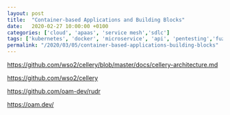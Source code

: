 ```yaml
---
layout: post
title:  "Container-based Applications and Building Blocks"
date:   2020-02-27 10:00:00 +0100
categories: ['cloud', 'apaas', 'service mesh','sdlc'] 
tags: ['kubernetes', 'docker', 'microservice', 'api', 'pentesting','fuzzing']
permalink: "/2020/03/05/container-based-applications-building-blocks"
---
```


https://github.com/wso2/cellery/blob/master/docs/cellery-architecture.md


https://github.com/wso2/cellery


https://github.com/oam-dev/rudr


https://oam.dev/


